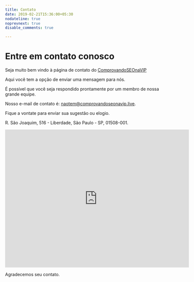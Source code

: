 ```yaml
---
title: Contato
date: 2019-02-21T15:36:00+05:30
nodateline: true
noprevnext: true
disable_comments: true

---
```


# Entre em contato conosco


Seja muito bem vindo à página de contato do [ComprovandoSEOnaVIP](https://ComprovandoSEOnaVIP.live)

Aqui você tem a opção de enviar uma mensagem para nós.

É possível que você seja respondido prontamente por um membro de nossa grande equipe.

Nosso e-mail de contato é: naotem@comprovandoseonavip.live.

Fique a vontate para enviar sua sugestão ou elogio.

R. São Joaquim, 516 - Liberdade, São Paulo - SP, 01508-001.

<iframe src="https://www.google.com/maps/embed?pb=!1m18!1m12!1m3!1d1828.6088232384973!2d-46.6350632420172!3d-23.560625437555398!2m3!1f0!2f0!3f0!3m2!1i1024!2i768!4f13.1!3m3!1m2!1s0x94ce59a71b6c4e5d%3A0x6b3eecc6db55914e!2sR.+S%C3%A3o+Joaquim%2C+516+-+Liberdade%2C+S%C3%A3o+Paulo+-+SP%2C+01508-001!5e0!3m2!1spt-BR!2sbr!4v1551016445210" width="600" height="450" frameborder="0" style="border:0" allowfullscreen></iframe>

Agradecemos seu contato.

